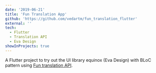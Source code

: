 ```yaml
---
date: '2019-06-21'
title: 'Fun Translation App'
github: 'https://github.com/vedartm/fun_translation_flutter'
external: ''
tech:
  - Flutter
  - Translation API
  - Eva Design
showInProjects: true
---
```


A Flutter project to try out the UI library equinox (Eva Design) with BLoC pattern using [Fun translation API](https://funtranslations.com/api/).

